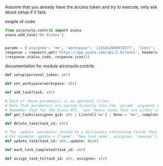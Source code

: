 <!---
Use this when you need to access my asana
-->

Assume that you already have the access token and try to execute, only ask about setup if it fails.

exaple of code:
```python
from aiconsole.contrib import asana
asana.add_task('Do dishes')


params = {'assignee': 'me', 'workspace': '1155412040978277', 'limit': 10}
response = requests.get('https://app.asana.com/api/1.0/tasks', headers=headers, params=params)
(response.status_code, response.json())
```

documentation for module aiconsole.contrib:
```python
def setup(personal_token: str)

def set_workspace(workspace: str)

def add_task(task: str)

# Each of these parameters is an optional filter.
# Note that parameters are passed directly into the `params` argument of `requests.get`.
# Remember that for the Asana API, 'now' means tasks that are either incomplete or were completed in the last week. 
def get_tasks(assignee_gid: str | Literal['me'] | None = "me", completed_since: str | Literal["now"] | None ="now", modified_since:str | Literal["now"] | None = None)

def delete_task(task_id: str)

# The `update` parameter should be a dictionary containing fields that you want to update
# For example: update = {"name": "New task name", assignee: 'newuser'}
def update_task(task_id: str, update: dict)

def mark_task_completed(task_id: str)

def assign_task_to(task_id: str, assignee: str)

```
